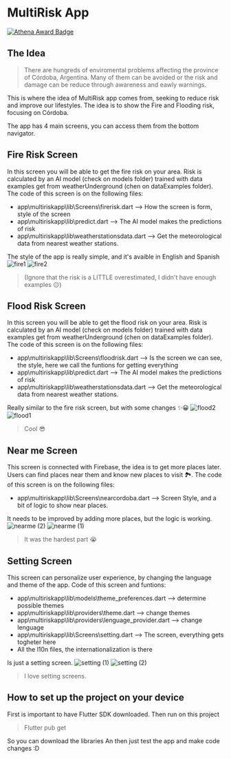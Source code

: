 ﻿#  **MultiRisk App**
[![Athena Award Badge](https://img.shields.io/endpoint?url=https%3A%2F%2Faward.athena.hackclub.com%2Fapi%2Fbadge)](https://award.athena.hackclub.com?utm_source=readme)
## **The Idea**
> There are hungreds of enviromental problems affecting the province of Córdoba, Argentina. Many of them can be avoided or the risk and damage can be reduce through awareness and eawly warnings.

This is where the idea of MultiRisk app comes from, seeking to reduce risk and improve our lifestyles. 
The idea is to show the Fire and Flooding risk, focusing on Córdoba.

The app has 4 main screens, you can access them from the bottom navigator.

## **Fire Risk Screen**
In this screen you will be able to get the fire risk on your area. Risk is calculated by an AI model (check on models folder) trained with data examples get from weatherUnderground (chen on dataExamples folder). The code of this screen is on the following files:
- app\multiriskapp\lib\Screens\firerisk.dart --> How the screen is form, style of the screen
- app\multiriskapp\lib\predict.dart --> The AI model makes the predictions of risk
- app\multiriskapp\lib\weatherstationsdata.dart --> Get the meteorological data from nearest weather stations.

The style of the app is really simple, and it's avaible in English and Spanish
![fire1](https://github.com/user-attachments/assets/506de6cc-e238-4ad2-b511-d533da4971ac)
![fire2](https://github.com/user-attachments/assets/64ba41b7-e416-481d-9e70-42f60abe1888)

>(Ignore that the risk is a LITTLE overestimated, I didn't have enough examples 😔)
## **Flood Risk Screen**
In this screen you will be able to get the flood risk on your area. Risk is calculated by an AI model (check on models folder) trained with data examples get from weatherUnderground (chen on dataExamples folder). The code of this screen is on the following files:
- app\multiriskapp\lib\Screens\floodrisk.dart --> Is the screen we can see, the style, here we call the funtions for getting everything
- app\multiriskapp\lib\predict.dart --> The AI model makes the predictions of risk
- app\multiriskapp\lib\weatherstationsdata.dart --> Get the meteorological data from nearest weather stations.

Really similar to the fire risk screen, but with some changes ✨😀
![flood2](https://github.com/user-attachments/assets/c20b2daa-6329-4be1-a4c0-15c989ee217a)
![flood1](https://github.com/user-attachments/assets/49f729b5-6240-435a-beae-e378bf3e794c)

>Cool 😎
## **Near me Screen**
This screen is connected with Firebase, the idea is to get more places later. Users can find places near them and know new places to visit 🏞️. The code of this screen is on the following files:
- app\multiriskapp\lib\Screens\nearcordoba.dart --> Screen Style, and a bit of logic to show near places.

It needs to be improved by adding more places, but the logic is working. 
![nearme (2)](https://github.com/user-attachments/assets/0aa50418-9591-4890-8160-66ba93c537a6)
![nearme (1)](https://github.com/user-attachments/assets/f162c7c0-52f8-41ac-be36-3b3a102fe727)

>It was the hardest part 😭
## **Setting Screen**
This screen can personalize user experience, by changing the language and theme of the app. Code of this screen and funtions:
- app\multiriskapp\lib\models\theme_preferences.dart --> determine possible themes
- app\multiriskapp\lib\providers\theme.dart --> change themes
- app\multiriskapp\lib\providers\lenguage_provider.dart --> change lenguage
- app\multiriskapp\lib\Screens\setting.dart --> The screen, everything gets togheter here
- All the l10n files, the internationalization is there

Is just a setting screen.
![setting (1)](https://github.com/user-attachments/assets/b5e61c8e-bdf1-4c9e-90a3-a6280f32ea60)
![setting (2)](https://github.com/user-attachments/assets/9a69d317-d03c-43a1-a5b6-da0066240da2)

>I love setting screens.
## **How to set up the project on your device**
First is important to have Flutter SDK downloaded.
Then run on this project 

> Flutter pub get

So you can download the libraries
An then just test the app and make code changes :D
